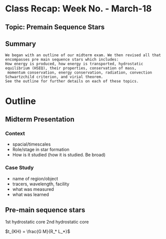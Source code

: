 # Class Recap: Week No. - March-18
## Topic: Premain Sequence Stars

## Summary
```
We began with an outline of our midterm exam. We then revised all that encompasses pre main sequence stars which includes:
How energy is produced, how energy is transported, hydrostatic equilibrium (HSEQ), their properties, conservation of mass,
 momentum conservation, energy conservation, radiation, convection Schwartzchild criterion, and virial theorem.
See the outline for further details on each of these topics. 
```

# Outline 

## Midterm Presentation

 ### Context
+ spacial/timescales
+  Role/stage in star formation
+ How is it studied (how it is studied. Be broad)

### Case Study
+ name of region/object
+ tracers, wavelength, facility
+ what was measured
+ what was learned

## Pre-main sequence stars
1st hydrostatic core
2nd hydrostatic core


$t_{KH} = \frac{G M}{R_* L_*}$

